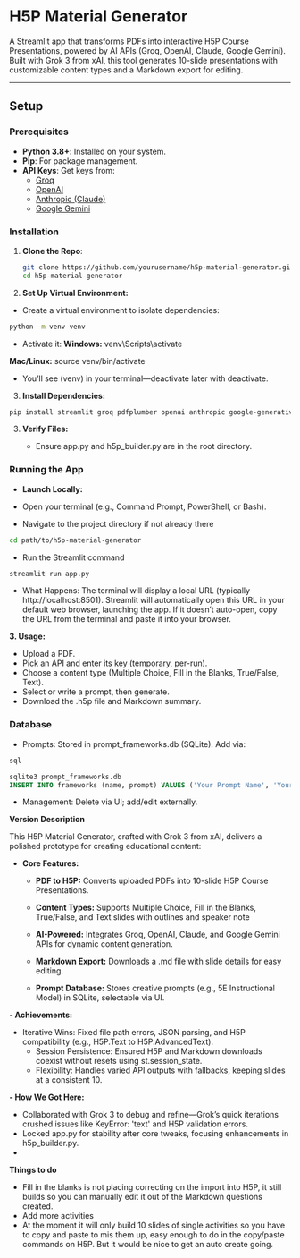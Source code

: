 # H5P Material Generator

A Streamlit app that transforms PDFs into interactive H5P Course Presentations, powered by AI APIs (Groq, OpenAI, Claude, Google Gemini). Built with Grok 3 from xAI, this tool generates 10-slide presentations with customizable content types and a Markdown export for editing.

---

## Setup

### Prerequisites
- **Python 3.8+**: Installed on your system.
- **Pip**: For package management.
- **API Keys**: Get keys from:
  - [Groq](https://console.groq.com)
  - [OpenAI](https://platform.openai.com)
  - [Anthropic (Claude)](https://console.anthropic.com)
  - [Google Gemini](https://makersuite.google.com)

### Installation
1. **Clone the Repo**:
   ```bash
   git clone https://github.com/yourusername/h5p-material-generator.git
   cd h5p-material-generator
2. **Set Up Virtual Environment:**
  - Create a virtual environment to isolate dependencies:
```bash
python -m venv venv
```
- Activate it:
**Windows:** venv\Scripts\activate
  
**Mac/Linux:** source venv/bin/activate
- You’ll see (venv) in your terminal—deactivate later with deactivate.

3. **Install Dependencies:**
```bash
pip install streamlit groq pdfplumber openai anthropic google-generativeai
```
3. **Verify Files:**
    
    -   Ensure app.py and h5p_builder.py are in the root directory.

### Running the App
 - **Launch Locally:**
 -   Open your terminal (e.g., Command Prompt, PowerShell, or Bash).
    
 -   Navigate to the project directory if not already there
```bash
cd path/to/h5p-material-generator
```
 - Run the Streamlit command

```bash
streamlit run app.py
```
-   What Happens: The terminal will display a local URL (typically http://localhost:8501). Streamlit will automatically open this URL in your default web browser, launching the app. If it doesn’t auto-open, copy the URL from the terminal and paste it into your browser.

**3.  Usage:**
   -   Upload a PDF.
   -   Pick an API and enter its key (temporary, per-run).
   -   Choose a content type (Multiple Choice, Fill in the Blanks, True/False, Text).
   -   Select or write a prompt, then generate.
   -   Download the .h5p file and Markdown summary.   
        

### Database

-   Prompts: Stored in prompt_frameworks.db (SQLite). Add via:
    
   ```sql
sql

sqlite3 prompt_frameworks.db
INSERT INTO frameworks (name, prompt) VALUES ('Your Prompt Name', 'Your prompt text here.');
```
    
-   Management: Delete via UI; add/edit externally.

**Version Description**

This H5P Material Generator, crafted with Grok 3 from xAI, delivers a polished prototype for creating educational content:

 - **Core Features:**
    - **PDF to H5P:** Converts uploaded PDFs into 10-slide H5P Course Presentations.
	 - **Content Types:** Supports Multiple Choice, Fill in the Blanks, True/False, and Text slides with outlines and speaker note
	  - **AI-Powered:** Integrates Groq, OpenAI, Claude, and Google Gemini APIs for dynamic content generation.

    -  **Markdown Export:** Downloads a .md file with slide details for easy editing.
    -   **Prompt Database:** Stores creative prompts (e.g., 5E Instructional Model) in SQLite, selectable via UI.

        
**-   Achievements:**

 - Iterative Wins: Fixed file path errors, JSON parsing, and H5P compatibility (e.g., H5P.Text to H5P.AdvancedText).
	 - Session Persistence: Ensured H5P and Markdown downloads coexist without resets using st.session_state.
	 - Flexibility: Handles varied API outputs with fallbacks, keeping slides at a consistent 10.

        
**-   How We Got Here:**
   

 - Collaborated with Grok 3 to debug and refine—Grok’s quick iterations crushed issues like KeyError: 'text' and H5P validation errors.
 - Locked app.py for stability after core tweaks, focusing enhancements in h5p_builder.py.
 -
**Things to do**

- Fill in the blanks is not placing correcting on the import into H5P, it still builds so you can manually edit it out of the Markdown questions created.   
- Add more activities   
- At the moment it will only build 10 slides of single activities so you have to copy and paste to mis them up, easy enough to do in the copy/paste commands on H5P. But it would be nice to get an auto create going.
